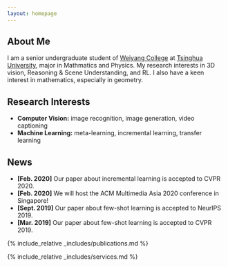 ```yaml
---
layout: homepage
---
```


## About Me

I am a senior undergraduate student of [Weiyang College](https://www.wyc.tsinghua.edu.cn/) at [Tsinghua University](https://www.tsinghua.edu.cn/), major in Mathmatics and Physics. My research interests in 3D vision, Reasoning & Scene Understanding, and RL. I also have a keen interest in mathematics, especially in geometry.


## Research Interests

- **Computer Vision:** image recognition, image generation, video captioning
- **Machine Learning:** meta-learning, incremental learning, transfer learning

## News

- **[Feb. 2020]** Our paper about incremental learning is accepted to CVPR 2020.
- **[Feb. 2020]** We will host the ACM Multimedia Asia 2020 conference in Singapore!
- **[Sept. 2019]** Our paper about few-shot learning is accepted to NeurIPS 2019.
- **[Mar. 2019]** Our paper about few-shot learning is accepted to CVPR 2019.

{% include_relative _includes/publications.md %}

{% include_relative _includes/services.md %}

